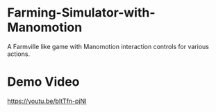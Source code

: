 # Farming-Simulator-with-Manomotion
A Farmville like game with Manomotion interaction controls for various actions. 
# Demo Video
https://youtu.be/bItTfn-pjNI
